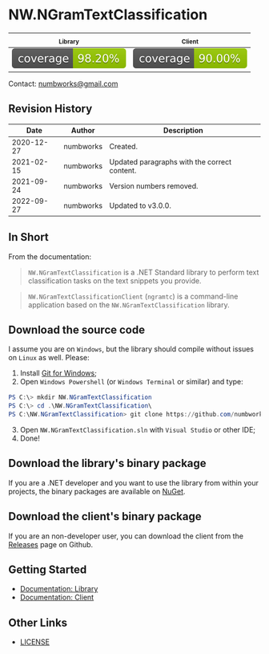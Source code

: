# NW.NGramTextClassification

| <sub>Library</sub> | <sub>Client</sub> |
|---|---|
|![codecoverage_library.svg](codecoverage_library.svg)|![codecoverage_client.svg](codecoverage_client.svg)|

Contact: numbworks@gmail.com

## Revision History

| Date | Author | Description |
|---|---|---|
| 2020-12-27 | numbworks | Created. |
| 2021-02-15 | numbworks | Updated paragraphs with the correct content. |
| 2021-09-24 | numbworks | Version numbers removed. |
| 2022-09-27 | numbworks | Updated to v3.0.0. |

## In Short

From the documentation:

> `NW.NGramTextClassification` is a .NET Standard library to perform text classification tasks on the text snippets you provide.

> `NW.NGramTextClassificationClient` (`ngramtc`) is a command-line application based on the `NW.NGramTextClassification` library.

## Download the source code

I assume you are on `Windows`, but the library should compile without issues on `Linux` as well. Please:

1. Install [Git for Windows](https://git-scm.com/download/win);
2. Open `Windows Powershell` (or `Windows Terminal` or similar) and type:

```powershell
PS C:\> mkdir NW.NGramTextClassification
PS C:\> cd .\NW.NGramTextClassification\
PS C:\NW.NGramTextClassification> git clone https://github.com/numbworks/NW.NGramTextClassification.git
```

3. Open `NW.NGramTextClassification.sln` with `Visual Studio` or other IDE;
4. Done!

## Download the library's binary package

If you are a .NET developer and you want to use the library from within your projects, the binary packages are available on [NuGet](https://www.nuget.org/packages/NW.NGramTextClassification/).

## Download the client's binary package

If you are an non-developer user, you can download the client from the [Releases](https://github.com/numbworks/NW.NGramTextClassification/releases) page on Github.

## Getting Started

- [Documentation: Library](docs/Documentation-NW.NGramTextClassification.md)
- [Documentation: Client](docs/Documentation-NW.NGramTextClassificationClient.md)

## Other Links

- [LICENSE](LICENSE)